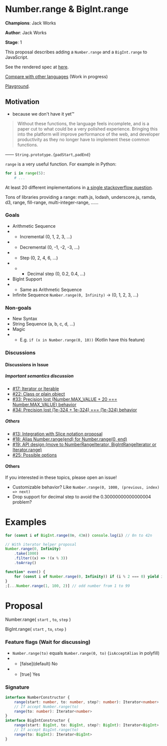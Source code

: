 # Number.range & BigInt.range

**Champions**: Jack Works

**Author**: Jack Works

**Stage**: 1

This proposal describes adding a `Number.range` and a `BigInt.range` to JavaScript.

See the rendered spec at [here](https://tc39.es/proposal-Number.range/).

[Compare with other languages](./compare.md) (Work in progress)

[Playground](https://tc39.es/proposal-Number.range/playground.html).

## Motivation

-   because we don't have it yet™

> Without these functions, the language feels incomplete, and is a paper cut to what could be a very polished experience. Bringing this into the platform will improve performance of the web, and developer productivity as they no longer have to implement these common functions.

—— `String.prototype.{padStart,padEnd}`

`range` is a very useful function. For example in Python:

```python
for i in range(5):
    # ...
```

At least 20 different implementations in [a single stackoverflow question](https://stackoverflow.com/questions/3895478/does-javascript-have-a-method-like-range-to-generate-a-range-within-the-supp).

Tons of libraries providing a range: math.js, lodash, underscore.js, ramda, d3, range, fill-range, multi-integer-range, ……

### Goals

-   Arithmetic Sequence
-   -   Incremental (0, 1, 2, 3, ...)
-   -   Decremental (0, -1, -2, -3, ...)
-   -   Step (0, 2, 4, 6, ...)
-   -   -   Decimal step (0, 0.2, 0.4, ...)
-   BigInt Support
-   -   Same as Arithmetic Sequence
-   Infinite Sequence `Number.range(0, Infinity)` -> (0, 1, 2, 3, ...)

### Non-goals

-   New Syntax
-   String Sequence (a, b, c, d, ...)
-   Magic
-   -   E.g. `if (x in Number.range(0, 10))` (Kotlin have this feature)

### Discussions

#### Discussions in Issue

##### Important semantics discussion

-   [#17: Iterator or Iterable](https://github.com/tc39/proposal-Number.range/issues/17)
-   [#22: Class or plain object](https://github.com/tc39/proposal-Number.range/issues/22)
-   [#33: Precision lost (Number.MAX_VALUE + 20 === Number.MAX_VALUE) behavior](https://github.com/tc39/proposal-Number.range/issues/33)
-   [#34: Precision lost (1e-324 + 1e-324) === (1e-324) behavior](https://github.com/tc39/proposal-Number.range/issues/34)

##### Others

-   [#13: Integration with Slice notation proposal](https://github.com/tc39/proposal-Number.range/issues/13)
-   [#18: Alias Number.range(end) for Number.range(0, end)](https://github.com/tc39/proposal-Number.range/issues/18)
-   [#19: API design (move to NumberRangeIterator, BigIntRangeIterator or Iterator.range)](https://github.com/tc39/proposal-Number.range/issues/19)
-   [#25: Possible options](https://github.com/tc39/proposal-Number.range/issues/25)

#### Others

If you interested in these topics, please open an issue!

-   Customizable behavior? Like `Number.range(0, 1000, (previous, index) => next)`
-   Drop support for decimal step to avoid the 0.30000000000000004 problem?

# Examples

```js
for (const i of BigInt.range(0n, 43n)) console.log(i) // 0n to 42n

// With iterator helper proposal
Number.range(0, Infinity)
    .take(1000)
    .filter((x) => !(x % 3))
    .toArray()

function* even() {
    for (const i of Number.range(0, Infinity)) if (i % 2 === 0) yield i
}
;[...Number.range(1, 100, 2)] // odd number from 1 to 99
```

# Proposal

Number.range( `start` , `to`, `step` )

BigInt.range( `start` , `to`, `step` )

### Feature flags (Wait for discussing)

-   `Number.range(to)` equals `Number.range(0, to)` (`isAcceptAlias` in polyfill)
-   -   \[false](default) No
-   -   \[true] Yes

### Signature

```typescript
interface NumberConstructor {
    range(start: number, to: number, step?: number): Iterator<number>
    // If accept Number.range(to)
    range(to: number): Iterator<number>
}
interface BigIntConstructor {
    range(start: BigInt, to: BigInt, step?: BigInt): Iterator<BigInt>
    // If accept BigInt.range(to)
    range(to: BigInt): Iterator<BigInt>
}
```
